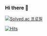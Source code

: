 ### Hi there 👋

[![Solved.ac
프로필](http://mazassumnida.wtf/api/v2/generate_badge?boj=wldbs4746)](https://solved.ac/wldbs4746)

[![Hits](https://hits.seeyoufarm.com/api/count/incr/badge.svg?url=https%3A%2F%2Fgithub.com%2Fsukangpunch&count_bg=%2379C83D&title_bg=%23555555&icon=&icon_color=%23E7E7E7&title=hits&edge_flat=false)](https://hits.seeyoufarm.com)
